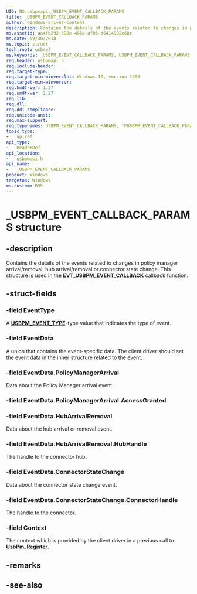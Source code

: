 ```yaml
---
UID: NS:usbpmapi._USBPM_EVENT_CALLBACK_PARAMS
title: _USBPM_EVENT_CALLBACK_PARAMS
author: windows-driver-content
description: Contains the details of the events related to changes in policy manager arrival/removal, hub arrival/removal or connector state change. 
ms.assetid: aa4fb292-590e-486a-af06-d6414892e68c
ms.date: 09/30/2018
ms.topic: struct
tech.root: usbref
ms.keywords: _USBPM_EVENT_CALLBACK_PARAMS, USBPM_EVENT_CALLBACK_PARAMS, *PUSBPM_EVENT_CALLBACK_PARAMS, 
req.header: usbpmapi.h
req.include-header:
req.target-type:
req.target-min-winverclnt: Windows 10, version 1809
req.target-min-winversvr:
req.kmdf-ver: 1.27
req.umdf-ver: 2.27
req.lib: 
req.dll:
req.ddi-compliance:
req.unicode-ansi:
req.max-support:
req.typenames: USBPM_EVENT_CALLBACK_PARAMS, *PUSBPM_EVENT_CALLBACK_PARAMS
topic_type: 
-	apiref
api_type: 
-	HeaderDef
api_location: 
-	usbpmapi.h
api_name: 
-	_USBPM_EVENT_CALLBACK_PARAMS
product: Windows
targetos: Windows
ms.custom: RS5
---
```


# _USBPM_EVENT_CALLBACK_PARAMS structure

## -description
Contains the details of the events related to changes in policy manager arrival/removal, hub arrival/removal or connector state change. This structure is used in the [**EVT_USBPM_EVENT_CALLBACK**](nc-usbpmapi-evt_usbpm_event_callback.md) callback function.

## -struct-fields

### -field EventType
A [**USBPM_EVENT_TYPE**](ne-usbpmapi-_usbpm_event_type.md)-type value that indicates the type of event.
 
### -field EventData
A union that contains the event-specific data. The client driver should set the event data in the inner structure related to the event.
 
### -field EventData.PolicyManagerArrival
Data about the Policy Manager arrival event.
 
### -field EventData.PolicyManagerArrival.AccessGranted
 
### -field EventData.HubArrivalRemoval
Data about the hub arrival or removal event.
 
### -field EventData.HubArrivalRemoval.HubHandle
The handle to the connector hub.
 
### -field EventData.ConnectorStateChange
Data about the connector state change event.
 
### -field EventData.ConnectorStateChange.ConnectorHandle
The handle to the connector.
 
### -field Context
The context which is provided by the client driver in a previous call to [**UsbPm_Register**](nf-usbpmapi-usbpm_register.md).  

## -remarks

## -see-also
